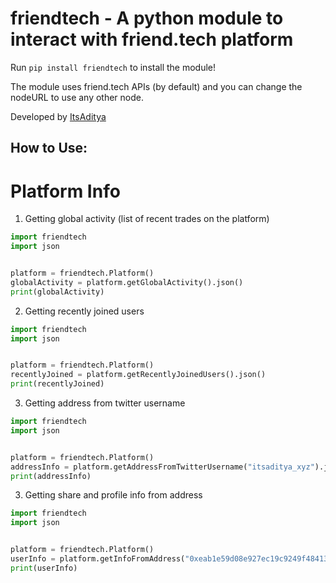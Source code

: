 # friendtech - A python module to interact with friend.tech platform

Run `pip install friendtech` to install the module!

The module uses friend.tech APIs (by default) and you can change the nodeURL to use any other node.

Developed by [ItsAditya](https://twitter.com/itsaditya_xyz)

## How to Use:

# Platform Info

1. Getting global activity (list of recent trades on the platform)

````python
import friendtech
import json


platform = friendtech.Platform()
globalActivity = platform.getGlobalActivity().json()
print(globalActivity)
````

2. Getting recently joined users

````python
import friendtech
import json


platform = friendtech.Platform()
recentlyJoined = platform.getRecentlyJoinedUsers().json()
print(recentlyJoined)
````

3. Getting address from twitter username

````python
import friendtech
import json


platform = friendtech.Platform()
addressInfo = platform.getAddressFromTwitterUsername("itsaditya_xyz").json()
print(addressInfo)
````


3. Getting share and profile info from address

````python
import friendtech
import json


platform = friendtech.Platform()
userInfo = platform.getInfoFromAddress("0xeab1e59d08e927ec19c9249f4841395bc4af43b8").json()
print(userInfo)
````